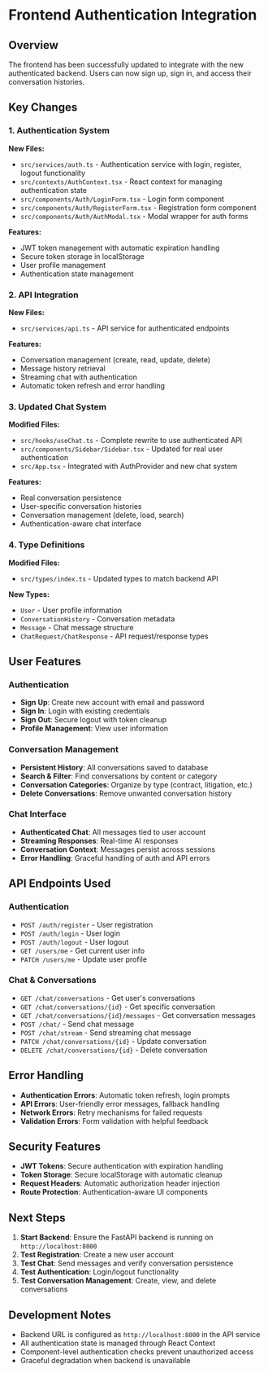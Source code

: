 # Frontend Authentication Integration

## Overview

The frontend has been successfully updated to integrate with the new authenticated backend. Users can now sign up, sign in, and access their conversation histories.

## Key Changes

### 1. Authentication System

**New Files:**
- `src/services/auth.ts` - Authentication service with login, register, logout functionality
- `src/contexts/AuthContext.tsx` - React context for managing authentication state
- `src/components/Auth/LoginForm.tsx` - Login form component
- `src/components/Auth/RegisterForm.tsx` - Registration form component
- `src/components/Auth/AuthModal.tsx` - Modal wrapper for auth forms

**Features:**
- JWT token management with automatic expiration handling
- Secure token storage in localStorage
- User profile management
- Authentication state management

### 2. API Integration

**New Files:**
- `src/services/api.ts` - API service for authenticated endpoints

**Features:**
- Conversation management (create, read, update, delete)
- Message history retrieval
- Streaming chat with authentication
- Automatic token refresh and error handling

### 3. Updated Chat System

**Modified Files:**
- `src/hooks/useChat.ts` - Complete rewrite to use authenticated API
- `src/components/Sidebar/Sidebar.tsx` - Updated for real user authentication
- `src/App.tsx` - Integrated with AuthProvider and new chat system

**Features:**
- Real conversation persistence
- User-specific conversation histories
- Conversation management (delete, load, search)
- Authentication-aware chat interface

### 4. Type Definitions

**Modified Files:**
- `src/types/index.ts` - Updated types to match backend API

**New Types:**
- `User` - User profile information
- `ConversationHistory` - Conversation metadata
- `Message` - Chat message structure
- `ChatRequest/ChatResponse` - API request/response types

## User Features

### Authentication
- **Sign Up**: Create new account with email and password
- **Sign In**: Login with existing credentials
- **Sign Out**: Secure logout with token cleanup
- **Profile Management**: View user information

### Conversation Management
- **Persistent History**: All conversations saved to database
- **Search & Filter**: Find conversations by content or category
- **Conversation Categories**: Organize by type (contract, litigation, etc.)
- **Delete Conversations**: Remove unwanted conversation history

### Chat Interface
- **Authenticated Chat**: All messages tied to user account
- **Streaming Responses**: Real-time AI responses
- **Conversation Context**: Messages persist across sessions
- **Error Handling**: Graceful handling of auth and API errors

## API Endpoints Used

### Authentication
- `POST /auth/register` - User registration
- `POST /auth/login` - User login
- `POST /auth/logout` - User logout
- `GET /users/me` - Get current user info
- `PATCH /users/me` - Update user profile

### Chat & Conversations
- `GET /chat/conversations` - Get user's conversations
- `GET /chat/conversations/{id}` - Get specific conversation
- `GET /chat/conversations/{id}/messages` - Get conversation messages
- `POST /chat/` - Send chat message
- `POST /chat/stream` - Send streaming chat message
- `PATCH /chat/conversations/{id}` - Update conversation
- `DELETE /chat/conversations/{id}` - Delete conversation

## Error Handling

- **Authentication Errors**: Automatic token refresh, login prompts
- **API Errors**: User-friendly error messages, fallback handling
- **Network Errors**: Retry mechanisms for failed requests
- **Validation Errors**: Form validation with helpful feedback

## Security Features

- **JWT Tokens**: Secure authentication with expiration handling
- **Token Storage**: Secure localStorage with automatic cleanup
- **Request Headers**: Automatic authorization header injection
- **Route Protection**: Authentication-aware UI components

## Next Steps

1. **Start Backend**: Ensure the FastAPI backend is running on `http://localhost:8000`
2. **Test Registration**: Create a new user account
3. **Test Chat**: Send messages and verify conversation persistence
4. **Test Authentication**: Login/logout functionality
5. **Test Conversation Management**: Create, view, and delete conversations

## Development Notes

- Backend URL is configured as `http://localhost:8000` in the API service
- All authentication state is managed through React Context
- Component-level authentication checks prevent unauthorized access
- Graceful degradation when backend is unavailable

